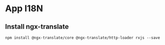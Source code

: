 # App I18N

## Install ngx-translate

```
npm install @ngx-translate/core @ngx-translate/http-loader rxjs --save
```

```
